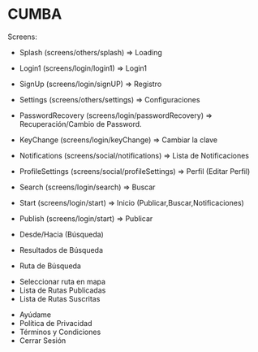 # CUMBA

Screens:

- Splash (screens/others/splash) => Loading
- Login1 (screens/login/login1) => Login1
- SignUp (screens/login/signUP) => Registro
- Settings (screens/others/settings) => Configuraciones
- PasswordRecovery (screens/login/passwordRecovery) => Recuperación/Cambio de Password.
- KeyChange (screens/login/keyChange) => Cambiar la clave
- Notifications (screens/social/notifications) => Lista de Notificaciones
- ProfileSettings (screens/social/profileSettings) => Perfil (Editar Perfil)
- Search (screens/login/search) => Buscar
- Start (screens/login/start) => Inicio (Publicar,Buscar,Notificaciones)
- Publish (screens/login/start) => Publicar

- Desde/Hacia (Búsqueda)
- Resultados de Búsqueda
- Ruta de Búsqueda

* Seleccionar ruta en mapa
* Lista de Rutas Publicadas
* Lista de Rutas Suscritas

- Ayúdame
- Política de Privacidad
- Términos y Condiciones
- Cerrar Sesión
